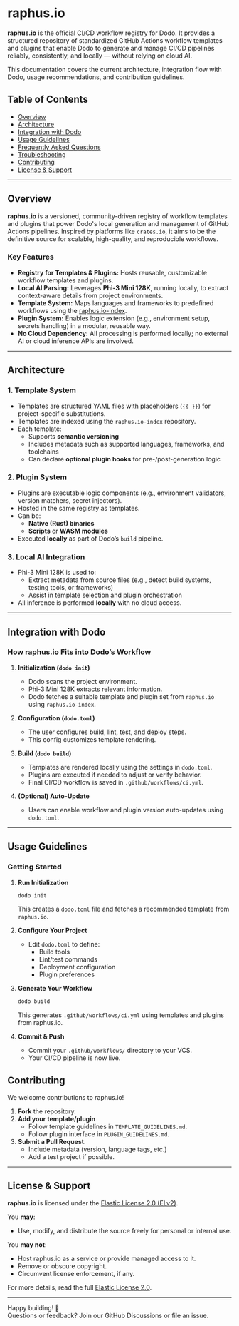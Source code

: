 # raphus.io

**raphus.io** is the official CI/CD workflow registry for Dodo. It provides a structured repository of standardized GitHub Actions workflow templates and plugins that enable Dodo to generate and manage CI/CD pipelines reliably, consistently, and locally — without relying on cloud AI.

This documentation covers the current architecture, integration flow with Dodo, usage recommendations, and contribution guidelines.

## Table of Contents

- [Overview](#overview)
- [Architecture](#architecture)
- [Integration with Dodo](#integration-with-dodo)
- [Usage Guidelines](#usage-guidelines)
- [Frequently Asked Questions](#frequently-asked-questions)
- [Troubleshooting](#troubleshooting)
- [Contributing](#contributing)
- [License & Support](#license--support)

---

## Overview

**raphus.io** is a versioned, community-driven registry of workflow templates and plugins that power Dodo's local generation and management of GitHub Actions pipelines. Inspired by platforms like `crates.io`, it aims to be the definitive source for scalable, high-quality, and reproducible workflows.

### Key Features

- **Registry for Templates & Plugins:** Hosts reusable, customizable workflow templates and plugins.
- **Local AI Parsing:** Leverages **Phi-3 Mini 128K**, running locally, to extract context-aware details from project environments.
- **Template System:** Maps languages and frameworks to predefined workflows using the [raphus.io-index](https://github.com/dodomatic/raphus.io-index).
- **Plugin System:** Enables logic extension (e.g., environment setup, secrets handling) in a modular, reusable way.
- **No Cloud Dependency:** All processing is performed locally; no external AI or cloud inference APIs are involved.

---

## Architecture

### 1. Template System

- Templates are structured YAML files with placeholders (`{{ }}`) for project-specific substitutions.
- Templates are indexed using the `raphus.io-index` repository.
- Each template:
  - Supports **semantic versioning**
  - Includes metadata such as supported languages, frameworks, and toolchains
  - Can declare **optional plugin hooks** for pre-/post-generation logic

### 2. Plugin System

- Plugins are executable logic components (e.g., environment validators, version matchers, secret injectors).
- Hosted in the same registry as templates.
- Can be:
  - **Native (Rust) binaries**
  - **Scripts** or **WASM modules**
- Executed **locally** as part of Dodo’s `build` pipeline.

### 3. Local AI Integration

- Phi-3 Mini 128K is used to:
  - Extract metadata from source files (e.g., detect build systems, testing tools, or frameworks)
  - Assist in template selection and plugin orchestration
- All inference is performed **locally** with no cloud access.

---

## Integration with Dodo

### How raphus.io Fits into Dodo’s Workflow

1. **Initialization (`dodo init`)**
   - Dodo scans the project environment.
   - Phi-3 Mini 128K extracts relevant information.
   - Dodo fetches a suitable template and plugin set from `raphus.io` using `raphus.io-index`.

2. **Configuration (`dodo.toml`)**
   - The user configures build, lint, test, and deploy steps.
   - This config customizes template rendering.

3. **Build (`dodo build`)**
   - Templates are rendered locally using the settings in `dodo.toml`.
   - Plugins are executed if needed to adjust or verify behavior.
   - Final CI/CD workflow is saved in `.github/workflows/ci.yml`.

4. **(Optional) Auto-Update**
   - Users can enable workflow and plugin version auto-updates using `dodo.toml`.

---

## Usage Guidelines

### Getting Started

1. **Run Initialization**
   ```bash
   dodo init
   ```
   This creates a `dodo.toml` file and fetches a recommended template from `raphus.io`.

2. **Configure Your Project**
   - Edit `dodo.toml` to define:
     - Build tools
     - Lint/test commands
     - Deployment configuration
     - Plugin preferences

3. **Generate Your Workflow**
   ```bash
   dodo build
   ```
   This generates `.github/workflows/ci.yml` using templates and plugins from raphus.io.

4. **Commit & Push**
   - Commit your `.github/workflows/` directory to your VCS.
   - Your CI/CD pipeline is now live.

## Contributing

We welcome contributions to raphus.io!

1. **Fork** the repository.
2. **Add your template/plugin**
   - Follow template guidelines in `TEMPLATE_GUIDELINES.md`.
   - Follow plugin interface in `PLUGIN_GUIDELINES.md`.
3. **Submit a Pull Request**.
   - Include metadata (version, language tags, etc.)
   - Add a test project if possible.

---

## License & Support

**raphus.io** is licensed under the [Elastic License 2.0 (ELv2)](https://www.elastic.co/licensing/elastic-license).

You **may**:
- Use, modify, and distribute the source freely for personal or internal use.

You **may not**:
- Host raphus.io as a service or provide managed access to it.
- Remove or obscure copyright.
- Circumvent license enforcement, if any.

For more details, read the full [Elastic License 2.0](https://www.elastic.co/licensing/elastic-license).

---

Happy building! 🚀  
Questions or feedback? Join our GitHub Discussions or file an issue.
